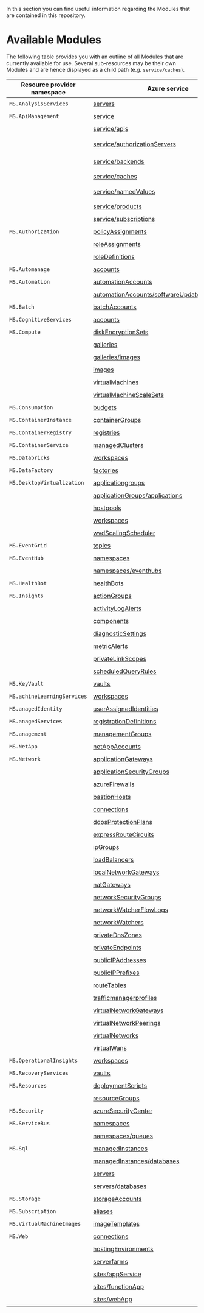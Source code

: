 In this section you can find useful information regarding the Modules that are contained in this repository.

# Available Modules
The following table provides you with an outline of all Modules that are currently available for use. Several sub-resources may be their own Modules and are hence displayed as a child path (e.g. `service/caches`).

| Resource provider namespace | Azure service | Resource Name | ARM | Bicep |
| --------------------------- | ------------- | ------------- | --- | ----- |
| `MS.AnalysisServices` | [servers](Microsoft.AnalysisServices/servers) | Analysis Services | :heavy_check_mark: | |
| `MS.ApiManagement` | [service](Microsoft.ApiManagement/service) | Api Management | :heavy_check_mark: | |
| | [service/apis](Microsoft.ApiManagement/serviceResources/apis) | Api Management Service Apis | :heavy_check_mark: | |
| | [service/authorizationServers](Microsoft.ApiManagement/serviceResources/authorizationServers) | Api Management Service Authorization Servers | :heavy_check_mark: | |
| | [service/backends](Microsoft.ApiManagement/serviceResources/backends) | Api Management Service Backends | :heavy_check_mark: | |
| | [service/caches](Microsoft.ApiManagement/serviceResources/caches) | Api Management Service Cache | :heavy_check_mark: | |
| | [service/namedValues](Microsoft.ApiManagement/serviceResources/namedValues) | Api Management Service Named Values | :heavy_check_mark: | |
| | [service/products](Microsoft.ApiManagement/serviceResources/products) | Api Management Service Products | :heavy_check_mark: | |
| | [service/subscriptions](Microsoft.ApiManagement/serviceResources/subscriptions) | Api Management Subscriptions | :heavy_check_mark: | |
| `MS.Authorization` | [policyAssignments](Microsoft.Authorization/policyAssignments) | PolicyAssignment | :heavy_check_mark: | |
| | [roleAssignments](Microsoft.Authorization/roleAssignments) | Role Assignments | :heavy_check_mark: | |
| | [roleDefinitions](Microsoft.Authorization/roleDefinitions) | Role Definitions | :heavy_check_mark: | |
| `MS.Automanage` | [accounts](Microsoft.Automanage/accounts) | AutoManage | :heavy_check_mark: | |
| `MS.Automation` | [automationAccounts](Microsoft.Automation/automationAccounts) | AutomationAccounts | :heavy_check_mark: | |
| | [automationAccounts/softwareUpdateConfigurations](Microsoft.Automation/automationAccountsResources/softwareUpdateConfigurations) | Software Update Configuration | :heavy_check_mark: | |
| `MS.Batch` | [batchAccounts](Microsoft.Batch/batchAccounts) | Batch Accounts | :heavy_check_mark: | |
| `MS.CognitiveServices` | [accounts](Microsoft.CognitiveServices/accounts) | CognitiveServices | :heavy_check_mark: | |
| `MS.Compute` | [diskEncryptionSets](Microsoft.Compute/diskEncryptionSets) | DiskEncryptionSet | :heavy_check_mark: | |
| | [galleries](Microsoft.Compute/galleries) | Shared Image Gallery | :heavy_check_mark: | :heavy_check_mark: |
| | [galleries/images](Microsoft.Compute/galleriesResources/images) | Shared Image Definition | :heavy_check_mark: | |
| | [images](Microsoft.Compute/images) | Image | :heavy_check_mark: | |
| | [virtualMachines](Microsoft.Compute/virtualMachines) | Virtual Machines | :heavy_check_mark: | |
| | [virtualMachineScaleSets](Microsoft.Compute/virtualMachineScaleSets) | Virtual Machine Scale Sets | :heavy_check_mark: | |
| `MS.Consumption` | [budgets](Microsoft.Consumption/budgets) | Budgets | :heavy_check_mark: | |
| `MS.ContainerInstance` | [containerGroups](Microsoft.ContainerInstance/containerGroups) | ContainerInstances | :heavy_check_mark: | |
| `MS.ContainerRegistry` | [registries](Microsoft.ContainerRegistry/registries) | ContainerRegistry | :heavy_check_mark: | |
| `MS.ContainerService` | [managedClusters](Microsoft.ContainerService/managedClusters) | AzureKubernetesService | :heavy_check_mark: | |
| `MS.Databricks` | [workspaces](Microsoft.Databricks/workspaces) | Azure Databricks | :heavy_check_mark: | |
| `MS.DataFactory` | [factories](Microsoft.DataFactory/factories) | DataFactory | :heavy_check_mark: | |
| `MS.DesktopVirtualization` | [applicationgroups](Microsoft.DesktopVirtualization/applicationgroups) | WVD Application Groups | :heavy_check_mark: | |
| | [applicationGroups/applications](Microsoft.DesktopVirtualization/applicationGroupsResources/applications) | WVD Applications | :heavy_check_mark: | :heavy_check_mark: |
| | [hostpools](Microsoft.DesktopVirtualization/hostpools) | WVD HostPools | :heavy_check_mark: | |
| | [workspaces](Microsoft.DesktopVirtualization/workspaces) | WVD Workspaces | :heavy_check_mark: | |
| | [wvdScalingScheduler](Microsoft.DesktopVirtualization/wvdScalingScheduler) | WvdScaling Scheduler | :heavy_check_mark: | |
| `MS.EventGrid` | [topics](Microsoft.EventGrid/topics) | Event Grid | :heavy_check_mark: | |
| `MS.EventHub` | [namespaces](Microsoft.EventHub/namespaces) | EventHub Namespaces | :heavy_check_mark: | |
| | [namespaces/eventhubs](Microsoft.EventHub/namespacesResources/eventhubs) | EventHubs | :heavy_check_mark: | |
| `MS.HealthBot` | [healthBots](Microsoft.HealthBot/healthBots) | Azure Health Bot | :heavy_check_mark: | |
| `MS.Insights` | [actionGroups](Microsoft.Insights/actionGroups) | Action Group | :heavy_check_mark: | |
| | [activityLogAlerts](Microsoft.Insights/activityLogAlerts) | Activity Log Alert | :heavy_check_mark: | |
| | [components](Microsoft.Insights/components) | Application Insights | :heavy_check_mark: | |
| | [diagnosticSettings](Microsoft.Insights/diagnosticSettings) | ActivityLog | :heavy_check_mark: | |
| | [metricAlerts](Microsoft.Insights/metricAlerts) | Metric Alert | :heavy_check_mark: | |
| | [privateLinkScopes](Microsoft.Insights/privateLinkScopes) | Azure Monitor Private Link Scope | :heavy_check_mark: | |
| | [scheduledQueryRules](Microsoft.Insights/scheduledQueryRules) | Scheduled Query Rules | :heavy_check_mark: | |
| `MS.KeyVault` | [vaults](Microsoft.KeyVault/vaults) | KeyVault | :heavy_check_mark: | |
| `MS.achineLearningServices` | [workspaces](Microsoft.MachineLearningServices/workspaces) | Machine Learning Services | :heavy_check_mark: | |
| `MS.anagedIdentity` | [userAssignedIdentities](Microsoft.ManagedIdentity/userAssignedIdentities) | User Assigned Identities | :heavy_check_mark: | |
| `MS.anagedServices` | [registrationDefinitions](Microsoft.ManagedServices/registrationDefinitions) | Lighthouse | :heavy_check_mark: | |
| `MS.anagement` | [managementGroups](Microsoft.Management/managementGroups) | Management groups | :heavy_check_mark: | |
| `MS.NetApp` | [netAppAccounts](Microsoft.NetApp/netAppAccounts) | AzureNetAppFiles | :heavy_check_mark: | |
| `MS.Network` | [applicationGateways](Microsoft.Network/applicationGateways) | ApplicationGateway | :heavy_check_mark: | |
| | [applicationSecurityGroups](Microsoft.Network/applicationSecurityGroups) | ApplicationSecurityGroups | :heavy_check_mark: | |
| | [azureFirewalls](Microsoft.Network/azureFirewalls) | AzureFirewall | :heavy_check_mark: | |
| | [bastionHosts](Microsoft.Network/bastionHosts) | AzureBastion | :heavy_check_mark: | |
| | [connections](Microsoft.Network/connections) | VirtualNetworkGatewayConnection | :heavy_check_mark: | |
| | [ddosProtectionPlans](Microsoft.Network/ddosProtectionPlans) | DDoS Protection Plans | :heavy_check_mark: | |
| | [expressRouteCircuits](Microsoft.Network/expressRouteCircuits) | ExpressRoute Circuit | :heavy_check_mark: | |
| | [ipGroups](Microsoft.Network/ipGroups) | KeyVault | :heavy_check_mark: | |
| | [loadBalancers](Microsoft.Network/loadBalancers) | LoadBalancer | :heavy_check_mark: | |
| | [localNetworkGateways](Microsoft.Network/localNetworkGateways) | Local Network Gateway | :heavy_check_mark: | |
| | [natGateways](Microsoft.Network/natGateways) | NAT Gateway | :heavy_check_mark: | |
| | [networkSecurityGroups](Microsoft.Network/networkSecurityGroups) | NetworkSecurityGroups | :heavy_check_mark: | |
| | [networkWatcherFlowLogs](Microsoft.Network/networkWatcherFlowLogs) | NSG Flow Logs | :heavy_check_mark: | |
| | [networkWatchers](Microsoft.Network/networkWatchers) | Network Watcher | :heavy_check_mark: | |
| | [privateDnsZones](Microsoft.Network/privateDnsZones) | PrivateDnsZones | :heavy_check_mark: | |
| | [privateEndpoints](Microsoft.Network/privateEndpoints) | PrivateEndpoints | :heavy_check_mark: | |
| | [publicIPAddresses](Microsoft.Network/publicIPAddresses) | Public IP Addresses | :heavy_check_mark: | |
| | [publicIPPrefixes](Microsoft.Network/publicIPPrefixes) | Public IP Prefixes | :heavy_check_mark: | |
| | [routeTables](Microsoft.Network/routeTables) | RouteTables | :heavy_check_mark: | |
| | [trafficmanagerprofiles](Microsoft.Network/trafficmanagerprofiles) | TrafficManager | :heavy_check_mark: | |
| | [virtualNetworkGateways](Microsoft.Network/virtualNetworkGateways) | VirtualNetworkGateway | :heavy_check_mark: | |
| | [virtualNetworkPeerings](Microsoft.Network/virtualNetworkPeerings) | VirtualNetworkPeering | :heavy_check_mark: | |
| | [virtualNetworks](Microsoft.Network/virtualNetworks) | Virtual Network | :heavy_check_mark: | |
| | [virtualWans](Microsoft.Network/virtualWans) | Virtual Wan | :heavy_check_mark: | |
| `MS.OperationalInsights` | [workspaces](Microsoft.OperationalInsights/workspaces) | LogAnalytics | :heavy_check_mark: | |
| `MS.RecoveryServices` | [vaults](Microsoft.RecoveryServices/vaults) | RecoveryServicesVaults | :heavy_check_mark: | |
| `MS.Resources` | [deploymentScripts](Microsoft.Resources/deploymentScripts) | Deployment Scripts | :heavy_check_mark: | |
| | [resourceGroups](Microsoft.Resources/resourceGroups) | Resource Group | :heavy_check_mark: | :heavy_check_mark: |
| `MS.Security` | [azureSecurityCenter](Microsoft.Security/azureSecurityCenter) | AzureSecurityCenter | :heavy_check_mark: | |
| `MS.ServiceBus` | [namespaces](Microsoft.ServiceBus/namespaces) | ServiceBusNamespaces | :heavy_check_mark: | |
| | [namespaces/queues](Microsoft.ServiceBus/namespacesResources/queues) | ServiceBusQueues | :heavy_check_mark: | |
| `MS.Sql` | [managedInstances](Microsoft.Sql/managedInstances) | SQL Managed Instances | :heavy_check_mark: | |
| | [managedInstances/databases](Microsoft.Sql/managedInstancesResources/databases) | SQL Managed Instances Database | :heavy_check_mark: | |
| | [servers](Microsoft.Sql/servers) | AzureSQLServer | :heavy_check_mark: | |
| | [servers/databases](Microsoft.Sql/serversResources/databases) | AzureSQLDatabase | :heavy_check_mark: | |
| `MS.Storage` | [storageAccounts](Microsoft.Storage/storageAccounts) | StorageAccounts | :heavy_check_mark: | :heavy_check_mark: |
| `MS.Subscription` | [aliases](Microsoft.Subscription/aliases) | Subscription | :heavy_check_mark: | |
| `MS.VirtualMachineImages` | [imageTemplates](Microsoft.VirtualMachineImages/imageTemplates) | Image Templates | :heavy_check_mark: | |
| `MS.Web` | [connections](Microsoft.Web/connections) | API Connection | :heavy_check_mark: | |
| | [hostingEnvironments](Microsoft.Web/hostingEnvironments) | App Service Environment | :heavy_check_mark: | |
| | [serverfarms](Microsoft.Web/serverfarms) | AppServicePlan | :heavy_check_mark: | |
| | [sites/appService](Microsoft.Web/sites/appService) | App Services | :heavy_check_mark: | |
| | [sites/functionApp](Microsoft.Web/sites/functionApp) | FunctionApp | :heavy_check_mark: | |
| | [sites/webApp](Microsoft.Web/sites/webApp) | WebApp | :heavy_check_mark: | |
